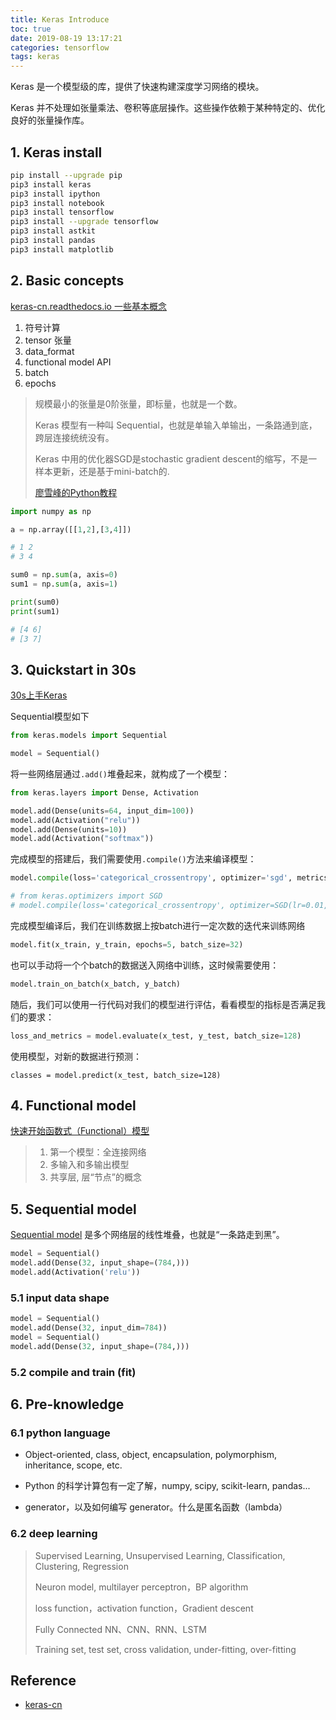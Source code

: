 ```yaml
---
title: Keras Introduce
toc: true
date: 2019-08-19 13:17:21
categories: tensorflow
tags: keras
---
```


Keras 是一个模型级的库，提供了快速构建深度学习网络的模块。

Keras 并不处理如张量乘法、卷积等底层操作。这些操作依赖于某种特定的、优化良好的张量操作库。

<!-- more -->

## 1. Keras install

```bash
pip install --upgrade pip
pip3 install keras
pip3 install ipython
pip3 install notebook
pip3 install tensorflow
pip3 install --upgrade tensorflow
pip3 install astkit
pip3 install pandas
pip3 install matplotlib
```

## 2. Basic concepts

[keras-cn.readthedocs.io 一些基本概念](https://keras-cn.readthedocs.io/en/latest/for_beginners/concepts/)

1. 符号计算
2. tensor 张量
3. data_format
4. functional model API
5. batch
6. epochs

> 规模最小的张量是0阶张量，即标量，也就是一个数。
> 
> Keras 模型有一种叫 Sequential，也就是单输入单输出，一条路通到底，跨层连接统统没有。
> 
> Keras 中用的优化器SGD是stochastic gradient descent的缩写，不是一样本更新，还是基于mini-batch的.
> 
> [廖雪峰的Python教程](http://www.liaoxuefeng.com/wiki/0014316089557264a6b348958f449949df42a6d3a2e542c000)

```py
import numpy as np

a = np.array([[1,2],[3,4]])

# 1 2
# 3 4

sum0 = np.sum(a, axis=0)
sum1 = np.sum(a, axis=1)

print(sum0)
print(sum1)

# [4 6]
# [3 7]
```

## 3. Quickstart in 30s

[30s上手Keras](https://keras-cn.readthedocs.io/en/latest/)

Sequential模型如下

```py
from keras.models import Sequential

model = Sequential()
```

将一些网络层通过`.add()`堆叠起来，就构成了一个模型：

```py
from keras.layers import Dense, Activation

model.add(Dense(units=64, input_dim=100))
model.add(Activation("relu"))
model.add(Dense(units=10))
model.add(Activation("softmax"))
```

完成模型的搭建后，我们需要使用`.compile()`方法来编译模型：

```python
model.compile(loss='categorical_crossentropy', optimizer='sgd', metrics=['accuracy'])

# from keras.optimizers import SGD
# model.compile(loss='categorical_crossentropy', optimizer=SGD(lr=0.01, momentum=0.9, nesterov=True))
```

完成模型编译后，我们在训练数据上按batch进行一定次数的迭代来训练网络

```python
model.fit(x_train, y_train, epochs=5, batch_size=32)
```

也可以手动将一个个batch的数据送入网络中训练，这时候需要使用：

```python
model.train_on_batch(x_batch, y_batch)
```

随后，我们可以使用一行代码对我们的模型进行评估，看看模型的指标是否满足我们的要求：

```python
loss_and_metrics = model.evaluate(x_test, y_test, batch_size=128)
```

使用模型，对新的数据进行预测：

```
classes = model.predict(x_test, batch_size=128)
```

## 4. Functional model

[快速开始函数式（Functional）模型](https://keras-cn.readthedocs.io/en/latest/getting_started/functional_API/)

> 1. 第一个模型：全连接网络
> 2. 多输入和多输出模型
> 3. 共享层, 层“节点”的概念

## 5. Sequential model

[Sequential model](https://keras-cn.readthedocs.io/en/latest/getting_started/sequential_model/) 是多个网络层的线性堆叠，也就是“一条路走到黑”。

```python
model = Sequential()
model.add(Dense(32, input_shape=(784,)))
model.add(Activation('relu'))
```

### 5.1 input data shape

```python
model = Sequential()
model.add(Dense(32, input_dim=784))
model = Sequential()
model.add(Dense(32, input_shape=(784,)))
```

### 5.2 compile and train (fit)



## 6. Pre-knowledge

### 6.1 python language

- Object-oriented,  class, object, encapsulation, polymorphism, inheritance, scope, etc.

- Python 的科学计算包有一定了解，numpy, scipy, scikit-learn, pandas...

- generator，以及如何编写 generator。什么是匿名函数（lambda）

### 6.2 deep learning

> Supervised Learning, Unsupervised Learning, Classification, Clustering, Regression
>
> Neuron model, multilayer perceptron，BP algorithm
>
> loss function，activation function，Gradient descent
>
> Fully Connected NN、CNN、RNN、LSTM
>
> Training set, test set, cross validation, under-fitting, over-fitting

## Reference

- [keras-cn][1]

[1]: https://keras-cn.readthedocs.io/en/latest/backend/